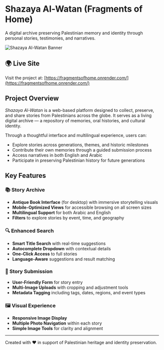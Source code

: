 # Shazaya Al-Watan (Fragments of Home)

A digital archive preserving Palestinian memory and identity through personal stories, testimonies, and narratives.

![Shazaya Al-Watan Banner](public/palestine.png)

## 🌍 Live Site

Visit the project at: [https://fragmentsofhome.onrender.com/](https://fragmentsofhome.onrender.com/)

## Project Overview

*Shazaya Al-Watan* is a web-based platform designed to collect, preserve, and share stories from Palestinians across the globe. It serves as a living digital archive — a repository of memories, oral histories, and cultural identity.

Through a thoughtful interface and multilingual experience, users can:
- Explore stories across generations, themes, and historic milestones
- Contribute their own memories through a guided submission process
- Access narratives in both English and Arabic
- Participate in preserving Palestinian history for future generations

## Key Features

### 📚 Story Archive
- **Antique Book Interface** (for desktop) with immersive storytelling visuals
- **Mobile-Optimized Views** for accessible browsing on all screen sizes
- **Multilingual Support** for both Arabic and English
- **Filters** to explore stories by event, time, and geography

### 🔍 Enhanced Search
- **Smart Title Search** with real-time suggestions
- **Autocomplete Dropdown** with contextual details
- **One-Click Access** to full stories
- **Language-Aware** suggestions and result matching

### 📝 Story Submission
- **User-Friendly Form** for story entry
- **Multi-Image Uploads** with cropping and adjustment tools
- **Metadata Tagging** including tags, dates, regions, and event types

### 🖼️ Visual Experience
- **Responsive Image Display**
- **Multiple Photo Navigation** within each story
- **Simple Image Tools** for clarity and alignment

---

Created with ❤️ in support of Palestinian heritage and identity preservation.
